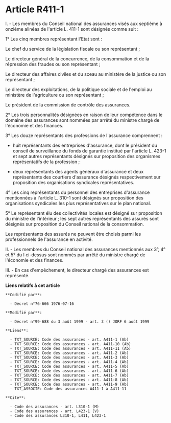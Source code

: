 # Article R411-1

I. - Les membres du Conseil national des assurances visés aux septième à onzième alinéas de l'article L. 411-1 sont désignés
comme suit :

1° Les cinq membres représentant l'Etat sont :

Le chef du service de la législation fiscale ou son représentant ;

Le directeur général de la concurrence, de la consommation et de la répression des fraudes ou son représentant ;

Le directeur des affaires civiles et du sceau au ministère de la justice ou son représentant ;

Le directeur des exploitations, de la politique sociale et de l'emploi au ministère de l'agriculture ou son représentant ;

Le président de la commission de contrôle des assurances.

2° Les trois personnalités désignées en raison de leur compétence dans le domaine des assurances sont nommées par arrêté du
ministre chargé de l'économie et des finances.

3° Les douze représentants des professions de l'assurance comprennent :

- huit représentants des entreprises d'assurance, dont le président du conseil de surveillance du fonds de garantie institué
par l'article L. 423-1 et sept autres représentants désignés sur proposition des organismes représentatifs de la profession ;

- deux représentants des agents généraux d'assurance et deux représentants des courtiers d'assurance désignés respectivement
sur proposition des organisations syndicales représentatives.

4° Les cinq représentants du personnel des entreprises d'assurance mentionnées à l'article L. 310-1 sont désignés sur
proposition des organisations syndicales les plus représentatives sur le plan national.

5° Le représentant élu des collectivités locales est désigné sur proposition du ministre de l'intérieur ; les sept autres
représentants des assurés sont désignés sur proposition du Conseil national de la consommation.

Les représentants des assurés ne peuvent être choisis parmi les professionnels de l'assurance en activité.

II. - Les membres du Conseil national des assurances mentionnés aux 3°, 4° et 5° du I ci-dessus sont nommés par arrêté du
ministre chargé de l'économie et des finances.

III. - En cas d'empêchement, le directeur chargé des assurances est représenté.

**Liens relatifs à cet article**

	**Codifié par**:

	  - Décret n°76-666 1976-07-16

	**Modifié par**:

	  - Décret n°99-688 du 3 août 1999 - art. 3 () JORF 6 août 1999

	**Liens**:

	  - TXT_SOURCE: Code des assurances - art. A411-1 (Ab)
	  - TXT_SOURCE: Code des assurances - art. A411-10 (Ab)
	  - TXT_SOURCE: Code des assurances - art. A411-11 (Ab)
	  - TXT_SOURCE: Code des assurances - art. A411-2 (Ab)
	  - TXT_SOURCE: Code des assurances - art. A411-3 (Ab)
	  - TXT_SOURCE: Code des assurances - art. A411-4 (Ab)
	  - TXT_SOURCE: Code des assurances - art. A411-5 (Ab)
	  - TXT_SOURCE: Code des assurances - art. A411-6 (Ab)
	  - TXT_SOURCE: Code des assurances - art. A411-7 (Ab)
	  - TXT_SOURCE: Code des assurances - art. A411-8 (Ab)
	  - TXT_SOURCE: Code des assurances - art. A411-9 (Ab)
	  - TXT_ASSOCIE: Code des assurances A411-1 à A411-11

	**Cite**:

	  - Code des assurances - art. L310-1 (M)
	  - Code des assurances - art. L423-1 (V)
	  - Code des assurances L310-1, L411, L423-1
